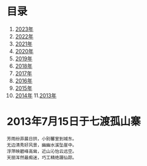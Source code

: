 
# 目录

1. [2023年](https://github.com/wmenjoy/my_poetries/issues/11)
2. [2022年](https://github.com/wmenjoy/my_poetries/issues/10)
3. [2021年](https://github.com/wmenjoy/my_poetries/issues/9)
4. [2020年](https://github.com/wmenjoy/my_poetries/issues/8)
5. [2019年](https://github.com/wmenjoy/my_poetries/issues/7)
6. [2018年](https://github.com/wmenjoy/my_poetries/issues/6)
7. [2017年](https://github.com/wmenjoy/my_poetries/issues/5)
8. [2016年](https://github.com/wmenjoy/my_poetries/issues/4)
9.  [2015年](https://github.com/wmenjoy/my_poetries/issues/3)
10. [2014年](https://github.com/wmenjoy/my_poetries/issues/2)
11.[2013年](https://github.com/wmenjoy/my_poetries/issues/1)



# 2013年7月15日于七渡孤山寨

```
芳雨纷菲晨日拱，小别馨室到城东。
无边清秀好风景，幽幽水溪坠崖中。
浮萍映碧峰高耸，近山沁怡云远空。
天丽浑然最痴迷，巧工精绝蹑仙踪。
```

